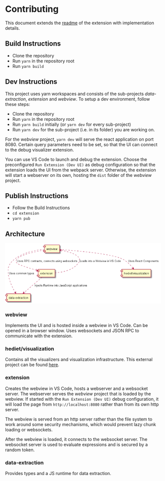 # Contributing

This document extends the [readme](./extension/README.md) of the extension with implementation details.

## Build Instructions

-   Clone the repository
-   Run `yarn` in the repository root
-   Run `yarn build`

## Dev Instructions

This project uses yarn workspaces and consists of the sub-projects _data-extraction_, _extension_ and _webview_.
To setup a dev environment, follow these steps:

-   Clone the repository
-   Run `yarn` in the repository root
-   Run `yarn build` initially (or `yarn dev` for every sub-project)
-   Run `yarn dev` for the sub-project (i.e. in its folder) you are working on.

For the _webview_ project, `yarn dev` will serve the react application on port 8080.
Certain query parameters need to be set, so that the UI can connect to the debug visualizer extension.

You can use VS Code to launch and debug the extension.
Choose the preconfigured `Run Extension (Dev UI)` as debug configuration
so that the extension loads the UI from the webpack server.
Otherwise, the extension will start a webserver on its own, hosting the `dist` folder of the _webview_ project.

## Publish Instructions

-   Follow the Build Instructions
-   `cd extension`
-   `yarn pub`

## Architecture

![](./docs/exported/main/Main.png)

### webview

Implements the UI and is hosted inside a webview in VS Code.
Can be opened in a browser window.
Uses websockets and JSON RPC to communicate with the extension.

### hediet/visualization

Contains all the visualizers and visualization infrastructure.
This external project can be found [here](https://github.com/hediet/visualization).

### extension

Creates the webview in VS Code, hosts a webserver and a websocket server.
The webserver serves the _webview_ project that is loaded by the webview.
If started with the `Run Extension (Dev UI)` debug configuration, it will load
the page from `http://localhost:8080` rather than from its own http server.

The webview is served from an http server rather than the file system to work around some security mechanisms,
which would prevent lazy chunk loading or websockets.

After the webview is loaded, it connects to the websocket server.
The websocket server is used to evaluate expressions and is secured by a random token.

### data-extraction

Provides types and a JS runtime for data extraction.
